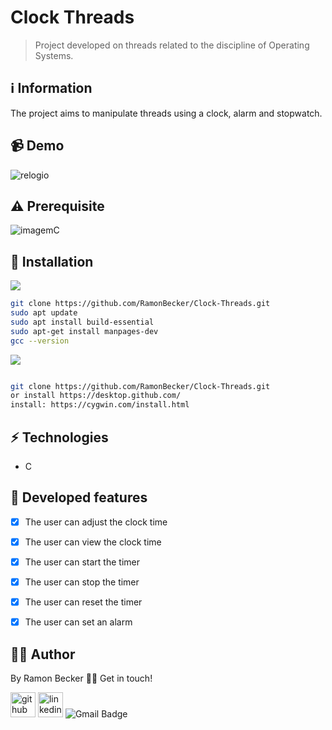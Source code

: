 # Clock Threads

> Project developed on threads related to the discipline of Operating Systems.
 
## :information_source: Information 

The project aims to manipulate threads using a clock, alarm and stopwatch.

## 📹 Demo

![relogio](https://user-images.githubusercontent.com/44611131/114231175-78ea8180-9950-11eb-9eb5-09eb3c3d997f.gif)


## ⚠️ Prerequisite

![imagemC](https://user-images.githubusercontent.com/44611131/114224271-41c3a280-9947-11eb-8df7-6c0eeaf7f5aa.png)


## :rocket: Installation

![](https://img.shields.io/badge/Linux-FCC624?style=for-the-badge&logo=linux&logoColor=black)

```sh
git clone https://github.com/RamonBecker/Clock-Threads.git
sudo apt update
sudo apt install build-essential
sudo apt-get install manpages-dev
gcc --version
```

![](https://img.shields.io/badge/Windows-0078D6?style=for-the-badge&logo=windows&logoColor=white)


```sh

git clone https://github.com/RamonBecker/Clock-Threads.git
or install https://desktop.github.com/ 
install: https://cygwin.com/install.html

```

## :zap: Technologies	

- C

## :memo: Developed features

- [x] The user can adjust the clock time
- [x] The user can view the clock time
- [x] The user can start the timer
- [x] The user can stop the timer
- [x] The user can reset the timer
- [x] The user can set an alarm


## :technologist:	 Author

By Ramon Becker 👋🏽 Get in touch!



[<img src='https://cdn.jsdelivr.net/npm/simple-icons@3.0.1/icons/github.svg' alt='github' height='40'>](https://github.com/RamonBecker)  [<img src='https://cdn.jsdelivr.net/npm/simple-icons@3.0.1/icons/linkedin.svg' alt='linkedin' height='40'>](https://www.linkedin.com/in/https://www.linkedin.com/in/ramon-becker-da-silva-96b81b141//)
![Gmail Badge](https://img.shields.io/badge/-ramonbecker68@gmail.com-c14438?style=flat-square&logo=Gmail&logoColor=white&link=mailto:ramonbecker68@gmail.com)

